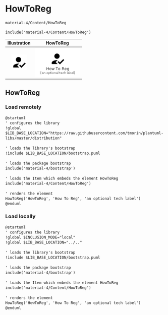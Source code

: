# HowToReg


```text
material-4/Content/HowToReg
```

```text
include('material-4/Content/HowToReg')
```



| Illustration | HowToReg |
| :---: | :---: |
| ![illustration for Illustration](../../material-4/Content/HowToReg.png) | ![illustration for HowToReg](../../material-4/Content/HowToReg.Local.png) |




## HowToReg

### Load remotely
```plantuml
@startuml
' configures the library
!global $LIB_BASE_LOCATION="https://raw.githubusercontent.com/tmorin/plantuml-libs/master/distribution"

' loads the library's bootstrap
!include $LIB_BASE_LOCATION/bootstrap.puml

' loads the package bootstrap
include('material-4/bootstrap')

' loads the Item which embeds the element HowToReg
include('material-4/Content/HowToReg')

' renders the element
HowToReg('HowToReg', 'How To Reg', 'an optional tech label')
@enduml
```

### Load locally
```plantuml
@startuml
' configures the library
!global $INCLUSION_MODE="local"
!global $LIB_BASE_LOCATION="../.."

' loads the library's bootstrap
!include $LIB_BASE_LOCATION/bootstrap.puml

' loads the package bootstrap
include('material-4/bootstrap')

' loads the Item which embeds the element HowToReg
include('material-4/Content/HowToReg')

' renders the element
HowToReg('HowToReg', 'How To Reg', 'an optional tech label')
@enduml
```

